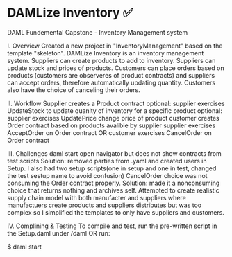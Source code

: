 # DAMLize Inventory ✅
DAML Fundemental Capstone - Inventory Management system 

I. Overview 
Created a new project in "InventoryManagement" based on the template "skeleton".
DAMLize Inventory is an inventory management system.
Suppliers can create products to add to inventory. Suppliers can update stock and prices of products. Customers can place orders based on products (customers are observeres of product contracts) and suppliers can accept orders, therefore automatically updating quantity. Customers also have the choice of canceling their orders.

II. Workflow
Supplier creates a Product contract
  optional: supplier exercises UpdateStock to update quanity of inventory for a specific product
  optional: supplier exercises UpdatePrice change price of product 
customer creates Order contract based on products avalible by supplier
supplier exercises AcceptOrder on Order contract OR customer exercises CancelOrder on Order contract

III. Challenges 
daml start open navigator but does not show contracts from test scripts Solution: removed parties from .yaml and created users in Setup. I also had two setup scripts(one in setup and one in test, changed the test sestup name to avoid confusion)
CancelOrder choice was not consuming the Order contract properly. Solution: made it a nonconsuming choice that returns nothing and archives self.
Attempted to create realistic supply chain model with both manufacter and suppliers where manufactuers create products and suppliers distributes but was too complex so I simplified the templates to only have suppliers and customers.

IV. Complining & Testing
To compile and test, run the pre-written script in the Setup.daml under /daml OR run:

$ daml start

